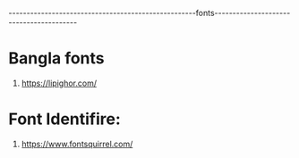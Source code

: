 ----------------------------------------------------fonts----------------------------------------
# Bangla fonts 
1. https://lipighor.com/

# Font Identifire:
1. https://www.fontsquirrel.com/